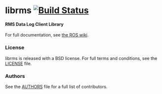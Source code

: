 librms [![Build Status](https://api.travis-ci.org/GT-RAIL/librms.png)](https://travis-ci.org/GT-RAIL/librms)
======

#### RMS Data Log Client Library
For full documentation, see [the ROS wiki](http://ros.org/wiki/librms).

### License
librms is released with a BSD license. For full terms and conditions, see the [LICENSE](LICENSE) file.

### Authors
See the [AUTHORS](AUTHORS.md) file for a full list of contributors.
